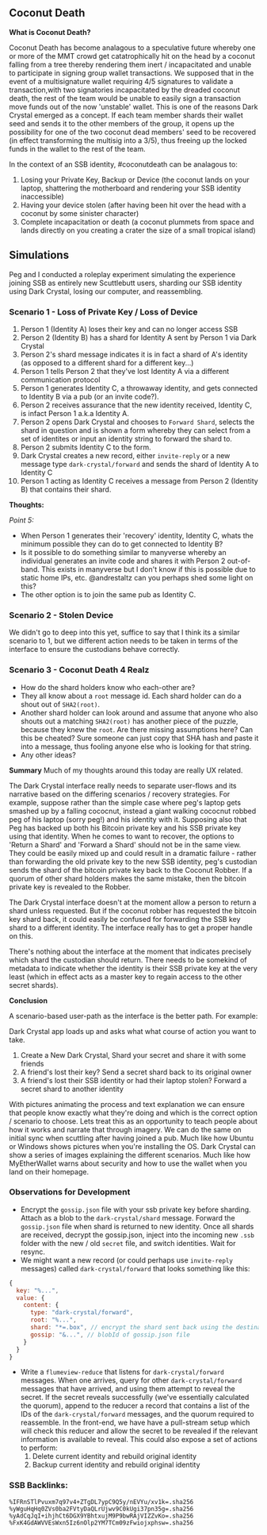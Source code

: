 
## Coconut Death

**What is Coconut Death?**

Coconut Death has become analagous to a speculative future whereby one or more of the MMT crowd get catatrophically hit on the head by a coconut falling from a tree thereby rendering them inert / incapacitated and unable to participate in signing group wallet transactions. We supposed that in the event of a multisignature wallet requiring 4/5 signatures to validate a transaction,with two signatories incapacitated by the dreaded coconut death, the rest of the team would be unable to easily sign a transaction move funds out of the now 'unstable' wallet. This is one of the reasons Dark Crystal emerged as a concept. If each team member shards their wallet seed and sends it to the other members of the group, it opens up the possibility for one of the two coconut dead members' seed to be recovered (in effect transforming the multisig into a 3/5), thus freeing up the locked funds in the wallet to the rest of the team.

In the context of an SSB identity, #coconutdeath can be analagous to:
1. Losing your Private Key, Backup or Device (the coconut lands on your laptop, shattering the motherboard and rendering your SSB identity inaccessible)
2. Having your device stolen (after having been hit over the head with a coconut by some sinister character)
3. Complete incapacitation or death (a coconut plummets from space and lands directly on you creating a crater the size of a small tropical island)

## Simulations

Peg and I conducted a roleplay experiment simulating the experience joining SSB as entirely new Scuttlebutt users, sharding our SSB identity using Dark Crystal, losing our computer, and reassembling.

### Scenario 1 - Loss of Private Key / Loss of Device

1. Person 1 (Identity A) loses their key and can no longer access SSB
2. Person 2 (Identity B) has a shard for Identity A sent by Person 1 via Dark Crystal
3. Person 2's shard message indicates it is in fact a shard of A's identity (as opposed to a different shard for a different key...)
4. Person 1 tells Person 2 that they've lost Identity A via a different communication protocol
5. Person 1 generates Identity C, a throwaway identity, and gets connected to Identity B via a pub (or an invite code?).
6. Person 2 receives assurance that the new identity received, Identity C, is infact Person 1 a.k.a Identity A.
7. Person 2 opens Dark Crystal and chooses to `Forward Shard`, selects the shard in question and is shown a form whereby they can select from a set of identites or input an identity string to forward the shard to.
8. Person 2 submits Identity C to the form.
9. Dark Crystal creates a new record, either `invite-reply` or a new message type `dark-crystal/forward` and sends the shard of Identity A to Identity C
10. Person 1 acting as Identity C receives a message from Person 2 (Identity B) that contains their shard.

**Thoughts:**

_Point 5:_
* When Person 1 generates their 'recovery' identity, Identity C, whats the minimum possible they can do to get connected to Identity B?
* Is it possible to do something similar to manyverse whereby an individual generates an invite code and shares it with Person 2 out-of-band. This exists in manyverse but I don't know if this is possible due to static home IPs, etc. @andrestaltz can you perhaps shed some light on this?
* The other option is to join the same pub as Identity C.

### Scenario 2 - Stolen Device
We didn't go to deep into this yet, suffice to say that I think its a similar scenario to 1, but we different action needs to be taken in terms of the interface to ensure the custodians behave correctly.

### Scenario 3 - Coconut Death 4 Realz
- How do the shard holders know who each-other are?
- They all know about a `root` message id. Each shard holder can do a shout out of `SHA2(root)`.
- Another shard holder can look around and assume that anyone who also shouts out a matching `SHA2(root)` has another piece of the puzzle, because they knew the `root`. Are there missing assumptions here? Can this be cheated? Sure someone can just copy that SHA hash and paste it into a message, thus fooling anyone else who is looking for that string.
- Any other ideas?

**Summary**
Much of my thoughts around this today are really UX related. 

The Dark Crystal interface really needs to separate user-flows and its narrative based on the differing scenarios / recovery strategies. For example, suppose rather than the simple case where peg's laptop gets smashed up by a falling cococnut, instead a giant walking cococnut robbed peg of his laptop (sorry peg!) and his identity with it. Supposing also that Peg has backed up both his Bitcoin private key and his SSB private key using that identity. When he comes to want to recover, the options to 'Return a Shard' and 'Forward a Shard' should not be in the same view. They could be easily mixed up and could result in a dramatic failure - rather than forwarding the old private key to the new SSB identity, peg's custodian sends the shard of the bitcoin private key back to the Coconut Robber. If a quorum of other shard holders makes the same mistake, then the bitcoin private key is revealed to the Robber.

The Dark Crystal interface doesn't at the moment allow a person to return a shard unless requested. But if the coconut robber has requested the bitcoin key shard back, it could easily be confused for forwarding the SSB key shard to a different identity. The interface really has to get a proper handle on this.

There's nothing about the interface at the moment that indicates precisely which shard the custodian should return. There needs to be somekind of metadata to indicate whether the identity is their SSB private key at the very least (which in effect acts as a master key to regain access to the other secret shards).

**Conclusion**

A scenario-based user-path as the interface is the better path. For example:

Dark Crystal app loads up and asks what what course of action you want to take.

1. Create a New Dark Crystal, Shard your secret and share it with some friends
2. A friend's lost their key? Send a secret shard back to its original owner 
3. A friend's lost their SSB identity or had their laptop stolen? Forward a secret shard to another identity

With pictures animating the process and text explanation we can ensure that people know exactly what they're doing and which is the correct option / scenario to choose. Lets treat this as an opportunity to teach people about how it works and narrate that through imagery. We can do the same on initial sync when scuttling after having joined a pub. Much like how Ubuntu or Windows shows pictures when you're installing the OS. Dark Crystal can show a series of images explaining the different scenarios. Much like how MyEtherWallet warns about security and how to use the wallet when you land on their homepage.

### Observations for Development

* Encrypt the `gossip.json` file with your ssb private key before sharding. Attach as a blob to the `dark-crystal/shard` message. Forward the `gossip.json` file when shard is returned to new identity. Once all shards are received, decrypt the gossip.json, inject into the incoming new `.ssb` folder with the new / old `secret` file, and switch identities. Wait for resync.
* We might want a new record (or could perhaps use `invite-reply` messages) called `dark-crystal/forward` that looks something like this:

```js
{ 
  key: "%...",
  value: {
    content: {
      type: "dark-crystal/forward",
      root: "%...",
      shard: "*=.box", // encrypt the shard sent back using the destination identity's public key (much like the same pattern we've already used)
      gossip: "&...", // blobId of gossip.json file
    }
  }
}
```

* Write a `flumeview-reduce` that listens for `dark-crystal/forward` messages. When one arrives, query for other `dark-crystal/forward` messages that have arrived, and using them attempt to reveal the secret. If the secret reveals successfully (we've essentially calculated the quorum), append to the reducer a record that contains a list of the IDs of the `dark-crystal/forward` messages, and the quorum required to reassemble. In the front-end, we have have a pull-stream setup which will check this reducer and allow the secret to be revealed if the relevant information is available to reveal. This could also expose a set of actions to perform:
  1. Delete current identity and rebuild original identity
  2. Backup current identity and rebuild original identity


### SSB Backlinks:

```
%IFRnSTlPvuxm7q97v4+ZTgDL7ypC9Q5y/nEVYu/xv1k=.sha256
%yWguHqHq0ZVs0ba2FVtyDaQLrUjwv9C0kUgi37pn35g=.sha256
%yAdCqJqI+ihjhCt6DGX9YBhtxujM9P9bwRAjVIZZvKo=.sha256
%FxK4GdAWVVEsWxn5Iz6nOlp2YM7TCm09zFwiojxphsw=.sha256
```
